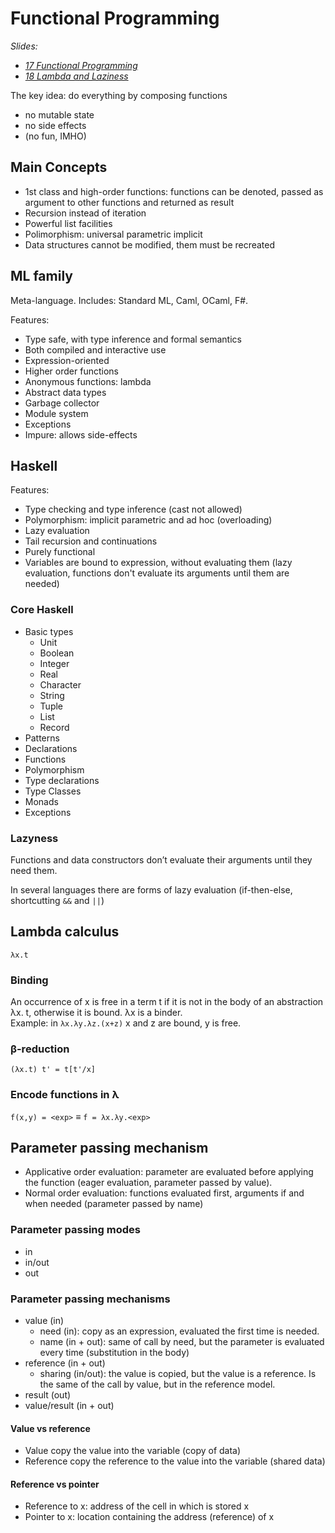 # Functional Programming

_Slides:_

- _[17 Functional Programming](17-Functional-Programming.pdf)_
- _[18 Lambda and Laziness](18-Lambda-Laziness.pdf)_

The key idea: do everything by composing functions

- no mutable state
- no side effects
- (no fun, IMHO)


## Main Concepts
- 1st class and high-order functions: functions can be denoted, passed as argument to other functions and returned as result
- Recursion instead of iteration
- Powerful list facilities
- Polimorphism: universal parametric implicit
- Data structures cannot be modified, them must be recreated


## ML family
Meta-language. Includes: Standard ML, Caml, OCaml, F#.

Features:

- Type safe, with type inference and formal semantics
- Both compiled and interactive use
- Expression-oriented
- Higher order functions
- Anonymous functions: lambda
- Abstract data types
- Garbage collector
- Module system
- Exceptions
- Impure: allows side-effects


## Haskell
Features:

- Type checking and type inference (cast not allowed)
- Polymorphism: implicit parametric and ad hoc (overloading)
- Lazy evaluation
- Tail recursion and continuations
- Purely functional
- Variables are bound to expression, without evaluating them (lazy evaluation, functions don't evaluate its arguments until them are needed)

### Core Haskell
- Basic types
    - Unit
    - Boolean
    - Integer
    - Real
    - Character
    - String
    - Tuple
    - List
    - Record
- Patterns
- Declarations
- Functions
- Polymorphism
- Type declarations
- Type Classes
- Monads
- Exceptions

### Lazyness
Functions and data constructors don’t evaluate their arguments until they need them.

In several languages there are forms of lazy evaluation (if-then-else, shortcutting `&&` and `||`)


## Lambda calculus
`λx.t`

### Binding
An occurrence of x is free in a term t if it is not in the body of an abstraction λx. t, otherwise it is bound. λx is a binder.  
Example: in `λx.λy.λz.(x+z)` x and z are bound, y is free.

### β-reduction
`(λx.t) t' = t[t'/x]`

### Encode functions in λ
`f(x,y) = <exp>` ≡ `f = λx.λy.<exp>`


## Parameter passing mechanism
- Applicative order evaluation: parameter are evaluated before applying the function (eager evaluation, parameter passed by value).
- Normal order evaluation: functions evaluated first, arguments if and when needed (parameter passed by name)


### Parameter passing modes
- in
- in/out
- out

### Parameter passing mechanisms
- value (in)
    - need (in): copy as an expression, evaluated the first time is needed.
    - name (in + out): same of call by need, but the parameter is evaluated every time (substitution in the body)
- reference (in + out)
    - sharing (in/out): the value is copied, but the value is a reference. Is the same of the call by value, but in the reference model.
- result (out)
- value/result (in + out)

#### Value vs reference
- Value copy the value into the variable (copy of data)
- Reference copy the reference to the value into the variable (shared data)

#### Reference vs pointer
- Reference to x: address of the cell in which is stored x
- Pointer to x: location containing the address (reference) of x
